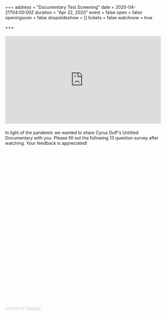 +++
address = "Documentary Test Screening"
date = 2020-04-21T04:00:00Z
duration = "Apr 22, 2020"
event = false
open = false
openingsoon = false
shopslideshow = []
tickets = false
watchnow = true

+++
<div style='padding:56.25% 0 0 0;position:relative;margin:20px 0;'><iframe src='https://player.vimeo.com/video/393326174' style='position:absolute;top:0;left:0;width:100%;height:100%;' frameborder='0' allow='autoplay; fullscreen' allowfullscreen></iframe></div><script src='https://player.vimeo.com/api/player.js'></script>

In light of the pandemic we wanted to share Cyrus Duff's Untitled Documentary with you. Please fill out the following 13 question survey after watching. Your feedback is appreciated!

<div class='typeform-widget' data-url='https://lucyweisner.typeform.com/to/LI0xku' style='width: 100%; height: 500px;'></div> <script> (function() { var qs,js,q,s,d=document, gi=d.getElementById, ce=d.createElement, gt=d.getElementsByTagName, id='typef_orm', b='https://embed.typeform.com/'; if(!gi.call(d,id)) { js=ce.call(d,'script'); js.id=id; js.src=b+'embed.js'; q=gt.call(d,'script')[0]; q.parentNode.insertBefore(js,q) } })() </script> <div style='font-family: Sans-Serif;font-size: 12px;color: #999;opacity: 0.5; padding-top: 5px;'> powered by <a href='https://admin.typeform.com/signup?utm_campaign=LI0xku&utm_source=typeform.com-01DGK447BQNSHF7BPM7D2PEJJ8-essentials&utm_medium=typeform&utm_content=typeform-embedded-poweredbytypeform&utm_term=EN' style='color: #999' target='_blank'>Typeform</a> </div>
